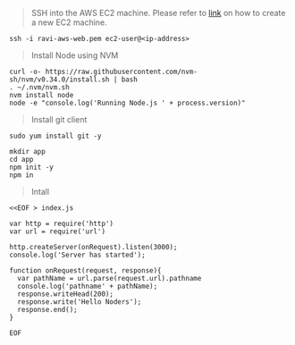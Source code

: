 > SSH into the AWS EC2 machine. Please refer to [link](/aws-cli-create-ec2) on how to create a new EC2 machine.
```
ssh -i ravi-aws-web.pem ec2-user@<ip-address>
```

> Install Node using NVM
```
curl -o- https://raw.githubusercontent.com/nvm-sh/nvm/v0.34.0/install.sh | bash
. ~/.nvm/nvm.sh
nvm install node
node -e "console.log('Running Node.js ' + process.version)"
```

> Install git client
```
sudo yum install git -y
```

```
mkdir app
cd app
npm init -y
npm in
```


> Intall


```
<<EOF > index.js

var http = require('http')
var url = require('url')

http.createServer(onRequest).listen(3000);
console.log('Server has started');

function onRequest(request, response){
  var pathName = url.parse(request.url).pathname
  console.log('pathname' + pathName);
  response.writeHead(200);
  response.write('Hello Noders');
  response.end();
}

EOF

```


